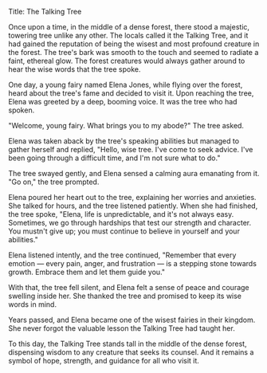 Title: The Talking Tree

Once upon a time, in the middle of a dense forest, there stood a majestic, towering tree unlike any other. The locals called it the Talking Tree, and it had gained the reputation of being the wisest and most profound creature in the forest. The tree's bark was smooth to the touch and seemed to radiate a faint, ethereal glow. The forest creatures would always gather around to hear the wise words that the tree spoke.

One day, a young fairy named Elena Jones, while flying over the forest, heard about the tree's fame and decided to visit it. Upon reaching the tree, Elena was greeted by a deep, booming voice. It was the tree who had spoken.

"Welcome, young fairy. What brings you to my abode?" The tree asked.

Elena was taken aback by the tree's speaking abilities but managed to gather herself and replied, "Hello, wise tree. I've come to seek advice. I've been going through a difficult time, and I'm not sure what to do."

The tree swayed gently, and Elena sensed a calming aura emanating from it. "Go on," the tree prompted.

Elena poured her heart out to the tree, explaining her worries and anxieties. She talked for hours, and the tree listened patiently. When she had finished, the tree spoke, "Elena, life is unpredictable, and it's not always easy. Sometimes, we go through hardships that test our strength and character. You mustn't give up; you must continue to believe in yourself and your abilities."

Elena listened intently, and the tree continued, "Remember that every emotion — every pain, anger, and frustration — is a stepping stone towards growth. Embrace them and let them guide you."

With that, the tree fell silent, and Elena felt a sense of peace and courage swelling inside her. She thanked the tree and promised to keep its wise words in mind.

Years passed, and Elena became one of the wisest fairies in their kingdom. She never forgot the valuable lesson the Talking Tree had taught her.

To this day, the Talking Tree stands tall in the middle of the dense forest, dispensing wisdom to any creature that seeks its counsel. And it remains a symbol of hope, strength, and guidance for all who visit it.